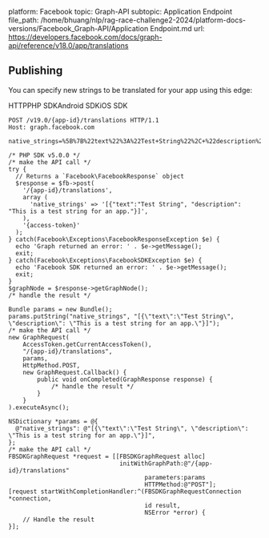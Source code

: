 platform: Facebook
topic: Graph-API
subtopic: Application Endpoint
file_path: /home/bhuang/nlp/rag-race-challenge2-2024/platform-docs-versions/Facebook_Graph-API/Application Endpoint.md
url: https://developers.facebook.com/docs/graph-api/reference/v18.0/app/translations


## Publishing

You can specify new strings to be translated for your app using this edge:

HTTPPHP SDKAndroid SDKiOS SDK

    POST /v19.0/{app-id}/translations HTTP/1.1
    Host: graph.facebook.com
    
    native_strings=%5B%7B%22text%22%3A%22Test+String%22%2C+%22description%22%3A+%22This+is+a+test+string+for+an+app.%22%7D%5D

    /* PHP SDK v5.0.0 */
    /* make the API call */
    try {
      // Returns a `Facebook\FacebookResponse` object
      $response = $fb->post(
        '/{app-id}/translations',
        array (
          'native_strings' => '[{"text":"Test String", "description": "This is a test string for an app."}]',
        ),
        '{access-token}'
      );
    } catch(Facebook\Exceptions\FacebookResponseException $e) {
      echo 'Graph returned an error: ' . $e->getMessage();
      exit;
    } catch(Facebook\Exceptions\FacebookSDKException $e) {
      echo 'Facebook SDK returned an error: ' . $e->getMessage();
      exit;
    }
    $graphNode = $response->getGraphNode();
    /* handle the result */

    Bundle params = new Bundle();
    params.putString("native_strings", "[{\"text\":\"Test String\", \"description\": \"This is a test string for an app.\"}]");
    /* make the API call */
    new GraphRequest(
        AccessToken.getCurrentAccessToken(),
        "/{app-id}/translations",
        params,
        HttpMethod.POST,
        new GraphRequest.Callback() {
            public void onCompleted(GraphResponse response) {
                /* handle the result */
            }
        }
    ).executeAsync();

    NSDictionary *params = @{
      @"native_strings": @"[{\"text\":\"Test String\", \"description\": \"This is a test string for an app.\"}]",
    };
    /* make the API call */
    FBSDKGraphRequest *request = [[FBSDKGraphRequest alloc]
                                   initWithGraphPath:@"/{app-id}/translations"
                                          parameters:params
                                          HTTPMethod:@"POST"];
    [request startWithCompletionHandler:^(FBSDKGraphRequestConnection *connection,
                                          id result,
                                          NSError *error) {
        // Handle the result
    }];